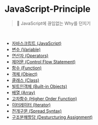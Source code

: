 # JavaScript-Principle

> 🤔 JavaScript에 끊임없는 Why를 던지기

<br/>

- [자바스크립트 (JavaScript)](/Principles/01_JavaScript.md)
- [변수 (Variable)](/Principles/02_Variable.md)
- [연산자 (Operators)](/Principles/03_Operators.md)
- [제어문 (Control Flow Statement)](/Principles/04_Control_Flow_Statement.md)
- [함수 (Function)](/Principles/05_Function.md)
- [객체 (Object)](/Principles/06_Object.md)
- [클래스 (Class)](/Principles/07_Class.md)
- [빌트인객체 (Built-in Objects)](/Principles/08_Built_in_Objects.md)
- [배열 (Array)](/Principles/09_Array.md)
- [고차함수 (Higher Order Function)](/Principles/10_Higher_Order_Function.md)
- [이터레이터 (Iterator)](/Principles/11_Iterator.md)
- [전개구문 (Spread Syntax)](/Principles/13_Spread_Syntax.md)
- [구조분해할당 (Desturcturing Assignment)](/Principles/14_Desturcturing_Assignment.md)
